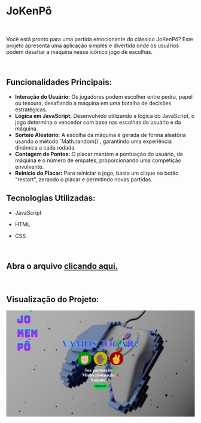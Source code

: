 <h1> JoKenPô </h1>
<br>
<p>Você está pronto para uma partida emocionante do clássico JoKenPô? Este projeto apresenta uma aplicação simples e divertida onde os usuários podem desafiar a máquina nesse icônico jogo de escolhas.</p>
<br>
<h2>Funcionalidades Principais:</h2>
<ul>
  <li><strong>Interação do Usuário:</strong> Os jogadores podem escolher entre pedra, papel ou tesoura, desafiando a máquina em uma batalha de decisões estratégicas.</li>
  
  <li><strong>Lógica em JavaScript:</strong> Desenvolvido utilizando a lógica do JavaScript, o jogo determina o vencedor com base nas escolhas do usuário e da máquina.</li>
  
  <li><strong>Sorteio Aleatório:</strong> A escolha da máquina é gerada de forma aleatória usando o método `Math.random()`, garantindo uma experiência dinâmica a cada rodada.</li>
  
  <li><strong>Contagem de Pontos:</strong> O placar mantém a pontuação do usuário, da máquina e o número de empates, proporcionando uma competição envolvente.</li>
  
  <li><strong>Reinício do Placar:</strong> Para reiniciar o jogo, basta um clique no botão "restart", zerando o placar e permitindo novas partidas.</li>
</ul>

<h2>Tecnologias Utilizadas:</h2>

- JavaScript

- HTML
  
- CSS
<br>

<h2>Abra o arquivo <a href=""> clicando aqui.</a></h2>
<br>

<h2>Visualização do Projeto:</h2>
<img src="https://github.com/davialexandreh/JoKenP-/blob/main/assets/img-home.png" alt="Project-image">
